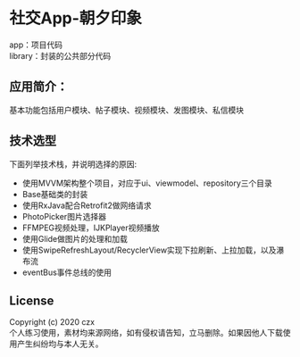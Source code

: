 ﻿# 社交App-朝夕印象

app：项目代码
<br>library：封装的公共部分代码

## 应用简介：
基本功能包括用户模块、帖子模块、视频模块、发图模块、私信模块

## 技术选型
下面列举技术栈，并说明选择的原因:
* 使用MVVM架构整个项目，对应于ui、viewmodel、repository三个目录
* Base基础类的封装
* 使用RxJava配合Retrofit2做网络请求
* PhotoPicker图片选择器
* FFMPEG视频处理，IJKPlayer视频播放
* 使用Glide做图片的处理和加载
* 使用SwipeRefreshLayout/RecyclerView实现下拉刷新、上拉加载，以及瀑布流
* eventBus事件总线的使用

## License
Copyright (c) 2020 czx
<br>个人练习使用，素材均来源网络，如有侵权请告知，立马删除。如果因他人下载使用产生纠纷均与本人无关。